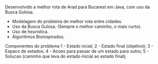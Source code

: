 Desenvolvido a melhor rota de Arad para Bucarest em Java, com uso da Busca Gulosa.

- Modelagem do problema de melhor rota entre cidades.
- Uso da Busca Gulosa. (Sempre o melhor caminho, o mais curto).
- Uso de heuristica.
- Algoritimos Bioinspirados.

Componentes do problema
1 - Estado incial;
2 - Estado final (objetivo);
3 - Espaco de estados;
4 - Acoes para passar de um estado para outro;
5 - Solucao (caminho que leva do estado inicial ao estado final);
